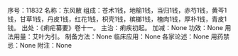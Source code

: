 序号：11832
名称：东风散
组成：苍术1钱，地榆1钱，当归1钱，赤芍1钱，黄芩1钱，甘草1钱，丹皮1钱，红花1钱，枳壳1钱，槟榔1钱，楂肉1钱，厚朴1钱，青皮1钱。
出处：《痢疟纂要》卷十一。
主治：痢疾初起。
加减：None
功效：None
用法用量：艾叶为引。
制备方法：None
临床应用：None
各家论述：None
用药禁忌：None
附注：None
